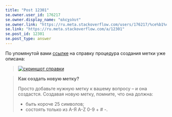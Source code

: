 ```yaml
---
title: "Post 12301"
se.owner.user_id: 176217
se.owner.display_name: "αλεχολυτ"
se.owner.link: "https://ru.meta.stackoverflow.com/users/176217/%ce%b1%ce%bb%ce%b5%cf%87%ce%bf%ce%bb%cf%85%cf%84"
se.link: "https://ru.meta.stackoverflow.com/a/12301"
se.post_id: 12301
se.post_type: answer
---
```

<p>По упомянутой вами <a href="https://ru.stackoverflow.com/help/privileges/create-tags">ссылке</a> на справку процедура создания метки уже описана:</p>
<blockquote>
<p><a href="https://i.stack.imgur.com/ZcNcN.jpg" rel="nofollow noreferrer"><img src="https://i.stack.imgur.com/ZcNcN.jpg" alt="скриншот справки" /></a></p>
</blockquote>

<blockquote>
<p><strong>Как создать новую метку?</strong></p>
<p>Просто добавьте нужную метку к вашему вопросу – и она создастся.
Создавая новую метку, помните, что она должна:</p>
<ul>
<li>быть короче 25 символов;</li>
<li>состоять только из А-Я A-Z 0-9 + # -.</li>
</ul>
</blockquote>
